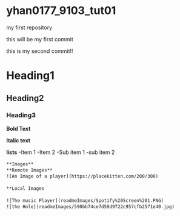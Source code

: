 # yhan0177_9103_tut01
my first repository

this will be my first commit 

this is my second commit!!

# Heading1
## Heading2
### Heading3

**Bold Text**

**Italic text**

**lists**
-Item 1
-Item 2
    -Sub item 1
    -sub item 2

    **Images**
    **Remote Images**
    ![An Image of a player](https://placekitten.com/200/300)

    **Local Images

    ![The music Player](readmeImages/Spotify%20Screen%201.PNG)
    ![the Hole](readmeImages/590bb74ce7d59d9722c957cfb2571e40.jpg)